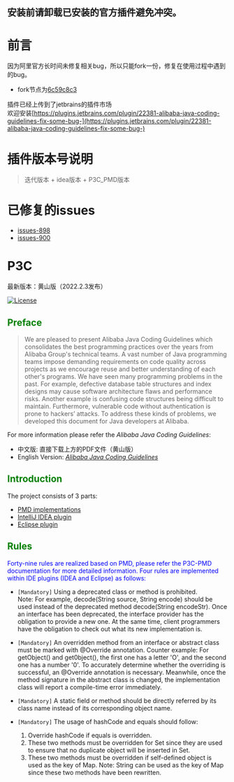 ## 安装前请卸载已安装的官方插件避免冲突。

# 前言

因为阿里官方长时间未修复相关bug，所以只能fork一份，修复在使用过程中遇到的bug。

- fork节点为[6c59c8c3](https://github.com/alibaba/p3c/commit/6c59c8c36ecd8722c712d5685b8c3822c1c8b030)


插件已经上传到了jetbrains的插件市场  
欢迎安装[https://plugins.jetbrains.com/plugin/22381-alibaba-java-coding-guidelines-fix-some-bug-](https://plugins.jetbrains.com/plugin/22381-alibaba-java-coding-guidelines-fix-some-bug-)


# 插件版本号说明

> 迭代版本 + idea版本 + P3C_PMD版本

# 已修复的issues

- [issues-898](https://github.com/alibaba/p3c/issues/898)
- [issues-900](https://github.com/alibaba/p3c/issues/900)

# P3C

最新版本：黄山版（2022.2.3发布）

[![License](https://img.shields.io/badge/license-Apache%202-4EB1BA.svg)](https://www.apache.org/licenses/LICENSE-2.0.html)

## <font color="green">Preface</font>
> We are pleased to present Alibaba Java Coding Guidelines which consolidates the best programming practices over the years from Alibaba Group's technical teams. A vast number of Java programming teams impose demanding requirements on code quality across projects as we encourage reuse and better understanding of each other's programs. We have seen many programming problems in the past. For example, defective database table structures and index designs may cause software architecture flaws and performance risks. Another example is confusing code structures being difficult to maintain. Furthermore, vulnerable code without authentication is prone to hackers’ attacks. To address these kinds of problems, we developed this document for Java developers at Alibaba.
 
For more information please refer the *Alibaba Java Coding Guidelines*:
- 中文版: 直接下载上方的PDF文件（黄山版）
- English Version: *[Alibaba Java Coding Guidelines](https://alibaba.github.io/Alibaba-Java-Coding-Guidelines)*

## <font color="green">Introduction</font>
The project consists of 3 parts:  
- [PMD implementations](p3c-pmd)  
- [IntelliJ IDEA plugin](idea-plugin)  
- [Eclipse plugin](eclipse-plugin)   

## <font color="green">Rules</font>
<font color="blue">Forty-nine rules are realized based on PMD, please refer the P3C-PMD documentation for more detailed information. Four rules are implemented within IDE plugins (IDEA and Eclipse) as follows:</font>  

- ``[Mandatory]`` Using a deprecated class or method is prohibited.  
   Note: For example, decode(String source, String encode) should be used instead of the deprecated method decode(String encodeStr). Once an interface has been deprecated, the interface provider has the obligation to provide a new one. At the same time, client programmers have the obligation to check out what its new implementation is.
   
- ``[Mandatory]`` An overridden method from an interface or abstract class must be marked with @Override annotation.
   Counter example: For getObject() and get0bject(), the first one has a letter 'O', and the second one has a number '0'. To accurately determine whether the overriding is successful, an @Override annotation is necessary. Meanwhile, once the method signature in the abstract class is changed, the implementation class will report a compile-time error immediately.
   
- ``[Mandatory]`` A static field or method should be directly referred by its class name instead of its corresponding object name.

- ``[Mandatory]`` The usage of hashCode and equals should follow:
    1. Override hashCode if equals is overridden.
    2. These two methods must be overridden for Set since they are used to ensure that no duplicate object will be inserted in Set.
    3. These two methods must be overridden if self-defined object is used as the key of Map.
   Note: String can be used as the key of Map since these two methods have been rewritten.

